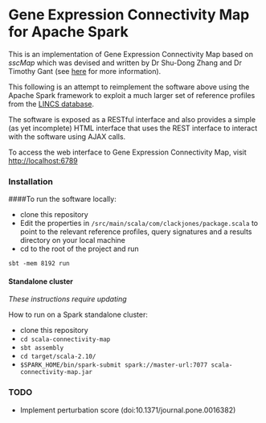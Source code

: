 # Gene Expression Connectivity Map for Apache Spark

This is an implementation of Gene Expression Connectivity Map based on _sscMap_
which was devised and written by Dr Shu-Dong Zhang and Dr Timothy Gant
(see [here](http://bmcbioinformatics.biomedcentral.com/articles/10.1186/1471-2105-10-236) for
more information).

This following is an attempt to reimplement the software above using the Apache Spark
framework to exploit a much larger set of reference profiles from the
[LINCS database](lincs.hms.harvard.edu).

The software is exposed as a RESTful interface and also provides a simple (as yet incomplete) HTML
interface that uses the REST interface to interact with the software using AJAX calls.

To access the web interface to Gene Expression Connectivity Map, visit <http://localhost:6789>

### Installation
####To run the software locally:

* clone this repository
* Edit the properties in `/src/main/scala/com/clackjones/package.scala` to point to
  the relevant reference profiles, query signatures and a results directory on your local machine
* cd to the root of the project and run
```
sbt -mem 8192 run
```

#### Standalone cluster
_These instructions require updating_

How to run on a Spark standalone cluster:

* clone this repository
* `cd scala-connectivity-map`
* `sbt assembly`
* `cd target/scala-2.10/`
* `$SPARK_HOME/bin/spark-submit spark://master-url:7077 scala-connectivity-map.jar`

### TODO
* Implement perturbation score (doi:10.1371/journal.pone.0016382)